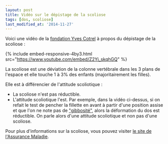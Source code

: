 ```yaml
---
layout: post
title: Vidéo sur le dépistage de la scoliose
tags: [dos, scoliose]
last_modified_at: '2014-11-27'
---
```


Voici une vidéo de la [fondation Yves Cotrel](http://fondationcotrel.org/) à propos du dépistage de la scoliose :

{% include embed-responsive-4by3.html src="https://www.youtube.com/embed/Z2Yi_skqhGQ" %}

La scoliose est une déviation de la colonne vertébrale dans les 3 plans de l'espace et elle touche 1 à 3% des enfants (majoritairement les filles).

Elle est à différencier de l'attitude scoliotique :

- La scoliose n'est pas réductible.
- L'attitude scoliotique l'est.
  Par exemple, dans la vidéo ci-dessus, si on refait le test de pencher la fillette en avant à partir d'une position assise et
  que l'on ne note pas de ["gibbosité"](https://fr.wikipedia.org/wiki/Gibbosit%C3%A9), alors la déformation du dos est réductible.
  On parle alors d'une attitude scoliotique et non pas d'une scoliose.

Pour plus d'informations sur la scoliose, vous pouvez visiter [le site de l'Assurance Maladie](http://www.ameli-sante.fr/scoliose.html).
